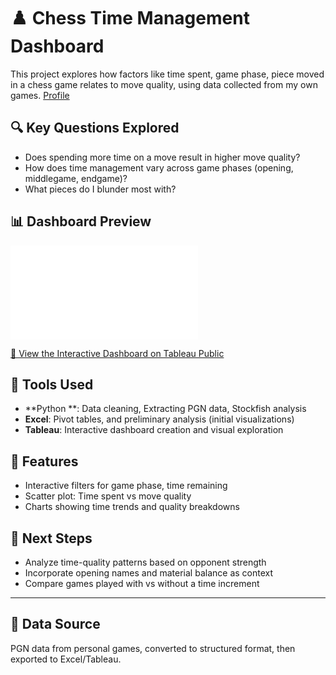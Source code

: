 # ♟️ Chess Time Management Dashboard

This project explores how factors like time spent, game phase, piece moved in a chess game relates to move quality, using data collected from my own games. [Profile](https://www.chess.com/member/OkayKev)

## 🔍 Key Questions Explored
- Does spending more time on a move result in higher move quality?
- How does time management vary across game phases (opening, middlegame, endgame)?
- What pieces do I blunder most with?

## 📊 Dashboard Preview

![Dashboard Screenshot](images/dashboard.pdf)

[🔗 View the Interactive Dashboard on Tableau Public](https://public.tableau.com/views/ChessAnalysis_17467234829240/ChessAnalysis?:language=en-US&publish=yes&:sid=&:redirect=auth&:display_count=n&:origin=viz_share_link)

## 📁 Tools Used
- **Python **: Data cleaning, Extracting PGN data, Stockfish analysis
- **Excel**: Pivot tables, and preliminary analysis (initial visualizations)
- **Tableau**: Interactive dashboard creation and visual exploration

## 🧠 Features
- Interactive filters for game phase, time remaining
- Scatter plot: Time spent vs move quality
- Charts showing time trends and quality breakdowns

## 📌 Next Steps
- Analyze time-quality patterns based on opponent strength
- Incorporate opening names and material balance as context
- Compare games played with vs without a time increment

---

## 📝 Data Source
PGN data from personal games, converted to structured format, then exported to Excel/Tableau.
